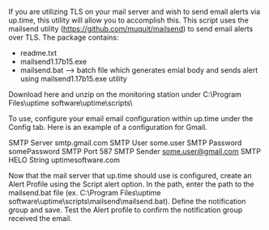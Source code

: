 If you are utilizing TLS on your mail server and wish to send email alerts via up.time, this utility will allow you to accomplish this.  This script uses the mailsend utility (https://github.com/muquit/mailsend) to send email alerts over TLS.  The package contains:
* readme.txt
* mailsend1.17b15.exe
* mailsend.bat --> batch file which generates emial body and sends alert using mailsend1.17b15.exe utility

Download here and unzip on the monitoring station under C:\Program Files\uptime software\uptime\scripts\

To use, configure your email email configuration within up.time under the Config tab.  Here is an example of a configuration for Gmail.

SMTP Server		    smtp.gmail.com
SMTP User		      some.user
SMTP Password		  somePassword
SMTP Port		      587
SMTP Sender		    some.user@gmail.com
SMTP HELO String	uptimesoftware.com

Now that the mail server that up.time should use is configured, create an Alert Profile using the Script alert option.  In the path, enter the path to the mailsend.bat file (ex. C:\Program Files\uptime software\uptime\scripts\mailsend\mailsend.bat).  Define the notification group and save.  Test the Alert profile to confirm the notification group received the email.
